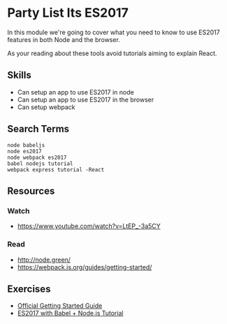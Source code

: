 # Party List Its ES2017

In this module we're going to cover what you need to know to use ES2017 features
in both Node and the browser.

As your reading about these tools avoid tutorials aiming to explain React.

## Skills

- Can setup an app to use ES2017 in node
- Can setup an app to use ES2017 in the browser
- Can setup webpack


## Search Terms

```
node babeljs
node es2017
node webpack es2017
babel nodejs tutorial
webpack express tutorial -React
```

## Resources

### Watch

- https://www.youtube.com/watch?v=LtEP_-3a5CY

### Read

- http://node.green/
- https://webpack.js.org/guides/getting-started/


## Exercises

- [Official Getting Started Guide](https://webpack.js.org/guides/getting-started/)
- [ES2017 with Babel + Node.js Tutorial](https://www.youtube.com/watch?v=LtEP_-3a5CY)
